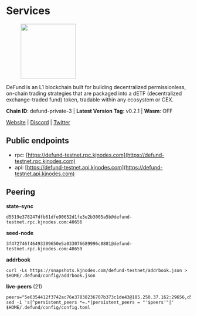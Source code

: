 # Services

<figure><img src="https://raw.githubusercontent.com/kj89/testnet_manuals/main/pingpub/logos/defund.png" width="150" alt=""><figcaption></figcaption></figure>

DeFund is an L1 blockchain built for building decentralized permissionless,  on-chain trading strategies that are packaged into a dETF (decentralized  exchange-traded fund) token, tradable within any ecosystem or CEX.

**Chain ID**: defund-private-3 | **Latest Version Tag**: v0.2.1 | **Wasm**: OFF

[Website](https://www.defund.app) | [Discord](https://discord.gg/FV26pRPZ3P) | [Twitter](https://twitter.com/defund_finance)


## Public endpoints

* rpc: [https://defund-testnet.rpc.kjnodes.com](https://defund-testnet.rpc.kjnodes.com)
* api: [https://defund-testnet.api.kjnodes.com](https://defund-testnet.api.kjnodes.com)

## Peering

**state-sync**

```
d5519e378247dfb61dfe90652d1fe3e2b3005a5b@defund-testnet.rpc.kjnodes.com:40656
```

**seed-node**

```
3f472746f46493309650e5a033076689996c8881@defund-testnet.rpc.kjnodes.com:40659
```

**addrbook**
```
curl -Ls https://snapshots.kjnodes.com/defund-testnet/addrbook.json > $HOME/.defund/config/addrbook.json
```

**live-peers** (21)
```
peers="5e6354412f3742ac76e37838236707b373c1de43@185.250.37.162:29656,d5519e378247dfb61dfe90652d1fe3e2b3005a5b@65.109.68.190:40656,20151f8b15d6f3ad670f5bfc1c747de72e96fb3f@194.180.176.128:26656,f5c51a2c40257da4524776717f91590ccad593ec@176.124.221.134:26656,3c838e2b140d36e08c406884ab75119c016c7938@159.69.217.0:18656,d7c675fa2eef507d4e2270c442383a886cade959@207.180.248.230:26656,7ca31e50d5509104ea481869bcbe91e6883fe9d0@135.181.150.198:36656,ba0d5a6bc703e375067befcb601bf529805cec64@144.126.143.183:30656,c3643415250344482ed22520e06770cdddccf5f1@185.202.223.158:26656,c734239cb2a4a59e69de4fc52a9c4aca57285391@199.175.98.107:26656,219c417bd9de04c60f730abd4769e981f10c083b@109.123.249.191:26656,f4869f02f970f222d81718a7a2fcf9b3c7b1b10c@109.123.249.189:26656,98a777dad655ddfbca503742107ff63fc5e0a9f5@45.147.199.212:26656,58d46050cf77065d27e9526a7e93c8f814cc036a@194.146.13.185:26656,4d3b782ab389525370f53d40e970b1362bc92106@185.182.186.202:26656,0b141f72551552a5faf109413292e72408a34c34@65.109.27.156:32656,d3b7991e387ebfe26965fe4361bc0f27789b0aa4@38.242.153.15:40656,9f4ea4b9da9801ba5e97924d13c7c793d94bfec9@45.147.199.176:26656,d368e8fc76143f89e53f0997fd5dfef32129168c@109.110.63.204:26656,b9a22be1f13a4ed99de4ecdd4c9e2a9e4711c2ac@45.147.199.190:26656,b914bb37cc8d1b7fb91579a79f7438a24d16de65@45.147.199.172:26656"
sed -i 's|^persistent_peers *=.*|persistent_peers = "'$peers'"|' $HOME/.defund/config/config.toml
```
